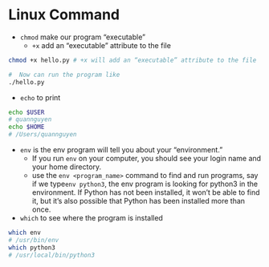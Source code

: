 # Linux Command

- `chmod` make our program “executable”
  - `+x` add an “executable” attribute to the file
```bash
chmod +x hello.py # +x will add an “executable” attribute to the file

#  Now can run the program like
./hello.py
```

- `echo` to print

```bash
echo $USER
# quannguyen
echo $HOME
# /Users/quannguyen
```

- `env` is the env program will tell you about your “environment.”
  - If you run `env` on your computer, you should see your login name and your home directory.
  - use the `env <program_name>` command to find and run programs, say if we type`env python3`, the env program is looking for python3 in the environment. If Python has not been installed, it won’t be able to find it, but it’s also possible that Python has been installed more than once.
- `which` to see where the program is installed

```bash
which env
# /usr/bin/env
which python3
# /usr/local/bin/python3
```
